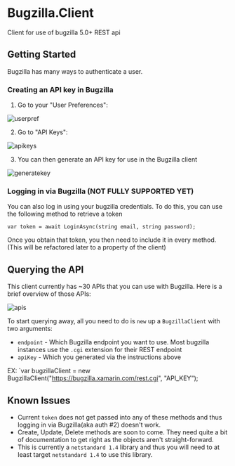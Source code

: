 # Bugzilla.Client
Client for use of bugzilla 5.0+ REST api

## Getting Started

Bugzilla has many ways to authenticate a user.

### Creating an API key in Bugzilla

1. Go to your "User Preferences":

![userpref](https://content.screencast.com/users/JDouglas2529/folders/Snagit/media/14c8436f-f674-4ddf-b53b-a4b29d8dbf93/01.11.2017-15.16.png)

2. Go to "API Keys":

![apikeys](https://content.screencast.com/users/JDouglas2529/folders/Snagit/media/ade648ef-e2bc-4f4a-9405-306605d9edb1/01.11.2017-15.17.png)

3. You can then generate an API key for use in the Bugzilla client

![generatekey](https://content.screencast.com/users/JDouglas2529/folders/Snagit/media/d58dbcb4-ec75-47b6-8506-389e65f3ab90/01.11.2017-15.18.png)

### Logging in via Bugzilla (NOT FULLY SUPPORTED YET)

You can also log in using your bugzilla credentials. To do this, you can use the following method to retrieve a token

`var token = await LoginAsync(string email, string password);`

Once you obtain that token, you then need to include it in every method. (This will be refactored later to a property of the client)

## Querying the API

This client currently has ~30 APIs that you can use with Bugzilla. Here is a brief overview of those APIs:

![apis](https://content.screencast.com/users/JDouglas2529/folders/Snagit/media/68a14a2e-eb8b-4ec5-a73d-02825c485797/01.11.2017-15.22.png)

To start querying away, all you need to do is `new` up a `BugzillaClient` with two arguments:

- `endpoint` - Which Bugzilla endpoint you want to use. Most bugzilla instances use the `.cgi` extension for their REST endpoint
- `apiKey` - Which you generated via the instructions above

EX: `var bugzillaClient = new BugzillaClient("https://bugzilla.xamarin.com/rest.cgi", "API_KEY");

## Known Issues

- Current `token` does not get passed into any of these methods and thus logging in via Bugzilla(aka auth #2) doesn't work.
- Create, Update, Delete methods are soon to come. They need quite a bit of documentation to get right as the objects aren't straight-forward.
- This is currently a `netstandard 1.4` library and thus you will need to at least target `netstandard 1.4` to use this library.
